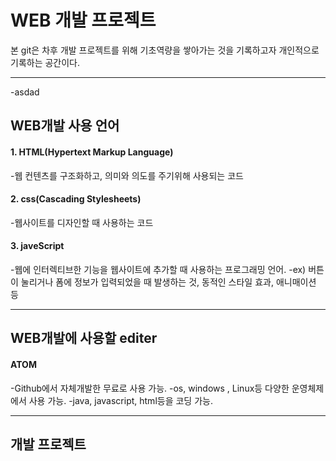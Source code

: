 # WEB 개발 프로젝트
본 git은 차후 개발 프로젝트를 위해 기초역량을 쌓아가는 것을 기록하고자
개인적으로 기록하는 공간이다.

---
-asdad
<h2>WEB개발 사용 언어</h2>
<h4>1. HTML(Hypertext Markup Language)</h4>
-웹 컨텐츠를 구조화하고, 의미와 의도를 주기위해 사용되는 코드
<h4>2. css(Cascading Stylesheets)</h4>
-웹사이트를 디자인할 때 사용하는 코드
<h4>3. javeScript</h4>
-웹에 인터렉티브한 기능을 웹사이트에 추가할 때 사용하는 프로그래밍 언어.
-ex) 버튼이 눌리거나 폼에 정보가 입력되었을 때 발생하는 것, 동적인 스타일 효과, 애니매이션 등

---
<h2>WEB개발에 사용할 editer</h2>
<h4>ATOM</h4>
-Github에서 자체개발한 무료로 사용 가능.
-os, windows , Linux등 다양한 운영체제에서 사용 가능.
-java, javascript, html등을 코딩 가능.

---
<h2>개발 프로젝트</h2>


